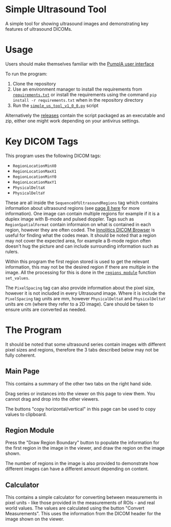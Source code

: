 # Simple Ultrasound Tool
A simple tool for showing ultrasound images and demonstrating key features of ultrasound DICOMs.

# Usage

Users should make themselves familiar with the [PumpIA user interface](https://principle-five.github.io/pumpia/usage/user_interface.html)

To run the program:
1. Clone the repository
2. Use an environment manager to install the requirements from [`requirements.txt`](https://github.com/Principle-Five/pumpia_ultrasound_example/blob/main/requirements.txt) or install the requirements using the command `pip install -r requirements.txt` when in the repository directory
3. Run the [`simple_us_tool_v1_0_0.py`](https://github.com/Principle-Five/pumpia_ultrasound_example/blob/main/simple_us_tool_v1_0_0.py) script

Alternatively the [releases](https://github.com/Principle-Five/pumpia_ultrasound_example/releases) contain the script packaged as an executable and zip, either one might work depending on your antivirus settings.

# Key DICOM Tags

This program uses the following DICOM tags:
- `RegionLocationMinX0`
- `RegionLocationMaxX1`
- `RegionLocationMinY0`
- `RegionLocationMaxY1`
- `PhysicalDeltaX`
- `PhysicalDeltaY`

These are all inside the `SequenceOfUltrasoundRegions` tag which contains information about ultrasound regions (see [page 8 here](https://www.dicomstandard.org/News-dir/ftsup/docs/sups/sup84.pdf) for more information). One image can contain multiple regions for example if it is a duplex image with B-mode and pulsed doppler. Tags such as `RegionSpatialFormat` contain informaion on what is contained in each region, however they are often coded. The [Innolitics DICOM Browser](https://dicom.innolitics.com/ciods/ultrasound-image/us-region-calibration/00186011/00186012) is useful for finding what the codes mean. It should be noted that a region may not cover the expected area, for example a B-mode region often doesn't hug the picture and can include surrounding information such as rulers.

Within this program the first region stored is used to get the relevant information, this may not be the desired region if there are multiple in the image. All the processing for this is done in the [`regions module`](https://github.com/Principle-Five/pumpia_ultrasound_example/blob/main/simple_ultrasound_collection/modules/region_module.py) function `set_values`.

The `PixelSpacing` tag can also provide information about the pixel size, however it is not included in every Ultrasound image. Where it is include the `PixelSpacing` tag units are mm, however `PhysicalDeltaX` and `PhysicalDeltaY` units are cm (where they refer to a 2D image). Care should be taken to ensure units are converted as needed.

# The Program

It should be noted that some ultrasound series contain images with different pixel sizes and regions, therefore the 3 tabs described below may not be fully coherent.

## Main Page
This contains a summary of the other two tabs on the right hand side.

Drag series or instances into the viewer on this page to view them. You cannot drag and drop into the other viewers.

The buttons "copy horizontal/vertical" in this page can be used to copy values to clipboard.

## Region Module
Press the "Draw Region Boundary" button to populate the information for the first region in the image in the viewer, and draw the region on the image shown.

The number of regions in the image is also provided to demonstrate how different images can have a different amount depending on content.

## Calculator
This contains a simple calculator for converting between measurements in pixel units - like those provided in the measurements of ROIs - and real world values. The values are calculated using the button "Convert Measurements". This uses the information from the DICOM header for the image shown on the viewer.
